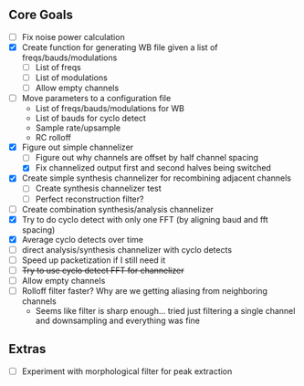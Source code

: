Core Goals
----------
- [ ] Fix noise power calculation
- [X] Create function for generating WB file given a list of freqs/bauds/modulations
    - [ ] List of freqs
    - [ ] List of modulations
    - [ ] Allow empty channels
- [ ] Move parameters to a configuration file
    - List of freqs/bauds/modulations for WB
    - List of bauds for cyclo detect
    - Sample rate/upsample
    - RC rolloff
- [X] Figure out simple channelizer
    - [ ] Figure out why channels are offset by half channel spacing
    - [X] Fix channelized output first and second halves being switched
- [X] Create simple synthesis channelizer for recombining adjacent channels
    - [ ] Create synthesis channelizer test
    - [ ] Perfect reconstruction filter?
- [ ] Create combination synthesis/analysis channelizer
- [X] Try to do cyclo detect with only one FFT (by aligning baud and fft spacing)
- [X] Average cyclo detects over time
- [ ] direct analysis/synthesis channelizer with cyclo detects
- [ ] Speed up packetization if I still need it
- [ ] ~~Try to use cyclo detect FFT for channelizer~~
- [ ] Allow empty channels
- [ ] Rolloff filter faster? Why are we getting aliasing from neighboring channels
    - Seems like filter is sharp enough... tried just filtering a single channel and downsampling and everything was fine


Extras
------
- [ ] Experiment with morphological filter for peak extraction
